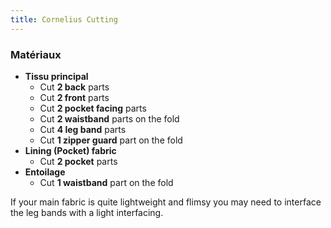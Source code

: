 ```yaml
---
title: Cornelius Cutting
---
```


### Matériaux
 - **Tissu principal**
   - Cut **2 back** parts
   - Cut **2 front** parts
   - Cut **2 pocket facing** parts
   - Cut **2 waistband** parts on the fold
   - Cut **4 leg band** parts
   - Cut **1 zipper guard** part on the fold
 - **Lining (Pocket) fabric**
   - Cut **2 pocket** parts
 - **Entoilage**
   - Cut **1 waistband** part on the fold

<Note>

If your main fabric is quite lightweight and flimsy you may need to interface the leg bands with a light interfacing.

</Note>
